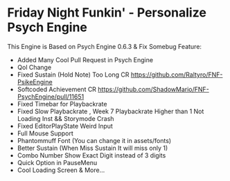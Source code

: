 # Friday Night Funkin' - Personalize Psych Engine
This Engine is Based on Psych Engine 0.6.3 & Fix Somebug
Feature:
* Added Many Cool Pull Request in Psych Engine
* Qol Change
* Fixed Sustain (Hold Note) Too Long CR https://github.com/Raltyro/FNF-PsikeEngine
* Softcoded Achievement CR https://github.com/ShadowMario/FNF-PsychEngine/pull/11651
* Fixed Timebar for Playbackrate
* Fixed Slow Playbackrate , Week 7 Playbackrate Higher than 1 Not Loading Inst && Storymode Crash
* Fixed EditorPlayState Weird Input
* Full Mouse Support
* Phantommuff Font (You can change it in assets/fonts)
* Better Sustain (When Miss Sustain It will miss only 1)
* Combo Number Show Exact Digit instead of 3 digits
* Quick Option in PauseMenu
* Cool Loading Screen & More...